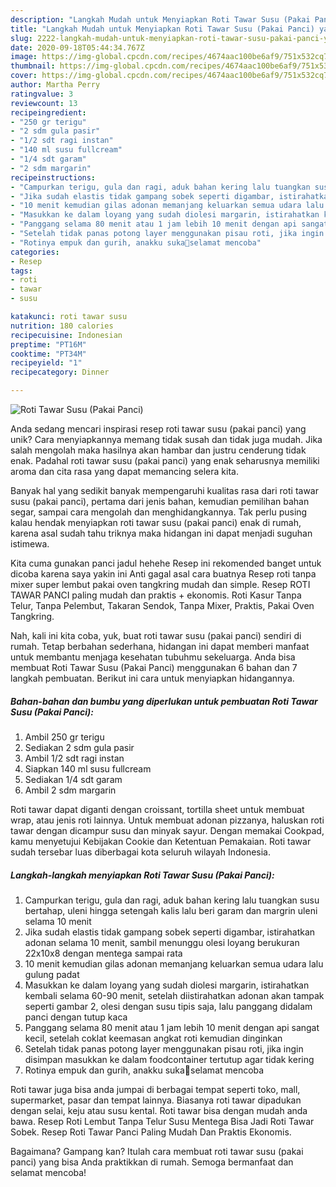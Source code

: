 ```yaml
---
description: "Langkah Mudah untuk Menyiapkan Roti Tawar Susu (Pakai Panci) yang Bisa Manjain Lidah"
title: "Langkah Mudah untuk Menyiapkan Roti Tawar Susu (Pakai Panci) yang Bisa Manjain Lidah"
slug: 2222-langkah-mudah-untuk-menyiapkan-roti-tawar-susu-pakai-panci-yang-bisa-manjain-lidah
date: 2020-09-18T05:44:34.767Z
image: https://img-global.cpcdn.com/recipes/4674aac100be6af9/751x532cq70/roti-tawar-susu-pakai-panci-foto-resep-utama.jpg
thumbnail: https://img-global.cpcdn.com/recipes/4674aac100be6af9/751x532cq70/roti-tawar-susu-pakai-panci-foto-resep-utama.jpg
cover: https://img-global.cpcdn.com/recipes/4674aac100be6af9/751x532cq70/roti-tawar-susu-pakai-panci-foto-resep-utama.jpg
author: Martha Perry
ratingvalue: 3
reviewcount: 13
recipeingredient:
- "250 gr terigu"
- "2 sdm gula pasir"
- "1/2 sdt ragi instan"
- "140 ml susu fullcream"
- "1/4 sdt garam"
- "2 sdm margarin"
recipeinstructions:
- "Campurkan terigu, gula dan ragi, aduk bahan kering lalu tuangkan susu bertahap, uleni hingga setengah kalis lalu beri garam dan margrin uleni selama 10 menit"
- "Jika sudah elastis tidak gampang sobek seperti digambar, istirahatkan adonan selama 10 menit, sambil menunggu olesi loyang berukuran 22x10x8 dengan mentega sampai rata"
- "10 menit kemudian gilas adonan memanjang keluarkan semua udara lalu gulung padat"
- "Masukkan ke dalam loyang yang sudah diolesi margarin, istirahatkan kembali selama 60-90 menit, setelah diistirahatkan adonan akan tampak seperti gambar 2, olesi dengan susu tipis saja, lalu panggang didalam panci dengan tutup kaca"
- "Panggang selama 80 menit atau 1 jam lebih 10 menit dengan api sangat kecil, setelah coklat keemasan angkat roti kemudian dinginkan"
- "Setelah tidak panas potong layer menggunakan pisau roti, jika ingin disimpan masukkan ke dalam foodcontainer tertutup agar tidak kering"
- "Rotinya empuk dan gurih, anakku suka🤗selamat mencoba"
categories:
- Resep
tags:
- roti
- tawar
- susu

katakunci: roti tawar susu 
nutrition: 180 calories
recipecuisine: Indonesian
preptime: "PT16M"
cooktime: "PT34M"
recipeyield: "1"
recipecategory: Dinner

---
```



![Roti Tawar Susu (Pakai Panci)](https://img-global.cpcdn.com/recipes/4674aac100be6af9/751x532cq70/roti-tawar-susu-pakai-panci-foto-resep-utama.jpg)

Anda sedang mencari inspirasi resep roti tawar susu (pakai panci) yang unik? Cara menyiapkannya memang tidak susah dan tidak juga mudah. Jika salah mengolah maka hasilnya akan hambar dan justru cenderung tidak enak. Padahal roti tawar susu (pakai panci) yang enak seharusnya memiliki aroma dan cita rasa yang dapat memancing selera kita.

Banyak hal yang sedikit banyak mempengaruhi kualitas rasa dari roti tawar susu (pakai panci), pertama dari jenis bahan, kemudian pemilihan bahan segar, sampai cara mengolah dan menghidangkannya. Tak perlu pusing kalau hendak menyiapkan roti tawar susu (pakai panci) enak di rumah, karena asal sudah tahu triknya maka hidangan ini dapat menjadi suguhan istimewa.

Kita cuma gunakan panci jadul hehehe Resep ini rekomended banget untuk dicoba karena saya yakin ini Anti gagal asal cara buatnya Resep roti tanpa mixer super lembut pakai oven tangkring mudah dan simple. Resep ROTI TAWAR PANCI paling mudah dan praktis + ekonomis. Roti Kasur Tanpa Telur, Tanpa Pelembut, Takaran Sendok, Tanpa Mixer, Praktis, Pakai Oven Tangkring.


Nah, kali ini kita coba, yuk, buat roti tawar susu (pakai panci) sendiri di rumah. Tetap berbahan sederhana, hidangan ini dapat memberi manfaat untuk membantu menjaga kesehatan tubuhmu sekeluarga. Anda bisa membuat Roti Tawar Susu (Pakai Panci) menggunakan 6 bahan dan 7 langkah pembuatan. Berikut ini cara untuk menyiapkan hidangannya.

<!--inarticleads1-->

##### Bahan-bahan dan bumbu yang diperlukan untuk pembuatan Roti Tawar Susu (Pakai Panci):

1. Ambil 250 gr terigu
1. Sediakan 2 sdm gula pasir
1. Ambil 1/2 sdt ragi instan
1. Siapkan 140 ml susu fullcream
1. Sediakan 1/4 sdt garam
1. Ambil 2 sdm margarin


Roti tawar dapat diganti dengan croissant, tortilla sheet untuk membuat wrap, atau jenis roti lainnya. Untuk membuat adonan pizzanya, haluskan roti tawar dengan dicampur susu dan minyak sayur. Dengan memakai Cookpad, kamu menyetujui Kebijakan Cookie dan Ketentuan Pemakaian. Roti tawar sudah tersebar luas diberbagai kota seluruh wilayah Indonesia. 

<!--inarticleads2-->

##### Langkah-langkah menyiapkan Roti Tawar Susu (Pakai Panci):

1. Campurkan terigu, gula dan ragi, aduk bahan kering lalu tuangkan susu bertahap, uleni hingga setengah kalis lalu beri garam dan margrin uleni selama 10 menit
1. Jika sudah elastis tidak gampang sobek seperti digambar, istirahatkan adonan selama 10 menit, sambil menunggu olesi loyang berukuran 22x10x8 dengan mentega sampai rata
1. 10 menit kemudian gilas adonan memanjang keluarkan semua udara lalu gulung padat
1. Masukkan ke dalam loyang yang sudah diolesi margarin, istirahatkan kembali selama 60-90 menit, setelah diistirahatkan adonan akan tampak seperti gambar 2, olesi dengan susu tipis saja, lalu panggang didalam panci dengan tutup kaca
1. Panggang selama 80 menit atau 1 jam lebih 10 menit dengan api sangat kecil, setelah coklat keemasan angkat roti kemudian dinginkan
1. Setelah tidak panas potong layer menggunakan pisau roti, jika ingin disimpan masukkan ke dalam foodcontainer tertutup agar tidak kering
1. Rotinya empuk dan gurih, anakku suka🤗selamat mencoba


Roti tawar juga bisa anda jumpai di berbagai tempat seperti toko, mall, supermarket, pasar dan tempat lainnya. Biasanya roti tawar dipadukan dengan selai, keju atau susu kental. Roti tawar bisa dengan mudah anda bawa. Resep Roti Lembut Tanpa Telur Susu Mentega Bisa Jadi Roti Tawar Sobek. Resep Roti Tawar Panci Paling Mudah Dan Praktis Ekonomis. 

Bagaimana? Gampang kan? Itulah cara membuat roti tawar susu (pakai panci) yang bisa Anda praktikkan di rumah. Semoga bermanfaat dan selamat mencoba!

